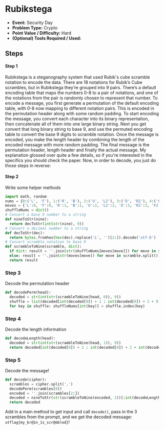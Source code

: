 # Rubikstega 
* **Event:** Security Day
* **Problem Type:** Crypto
* **Point Value / Difficulty:** Hard
* **(Optional) Tools Required / Used:**

## Steps​
#### Step 1

Rubikstega is a steganography system that used Rubik's cube scramble notation to encode the data. There are 18 notations for Rubik’s Cube scrambles, but in Rubikstega they’re grouped into 9 pairs. There’s a default encoding table that maps the numbers 0-8 to a pair of notations, and one of the notations from the pair is randomly chosen to represent that number. To encode a message, you first generate a permutation of the default encoding table, with 0-8 now mapping to different notation pairs. This is encoded in the permutation header along with some random padding. To start encoding the message, you convert each character into its binary representation, then concatenate all of them into one large binary string. Next you get convert that long binary string to base 9, and use the permuted encoding table to convert the base 9 digits to scramble notation. Once the message is encoded, you make the length header by combining the length of the encoded message with more random padding. The final message is the permutation header, length header and finally the actual message. My explanation glossed over quite a few details, so if you're interested in the specifics you should check the paper. Now, in order to decode, you just do those steps in reverse:

#### Step 2
Write some helper methods
```python
import math, random
nums = {0:('L', 'F'), 1:('R', 'B'), 2:('U', 'L2'), 3:('D', 'R2'), 4:('F2', 'U2'), 5:('B2', 'D2'), 6:('L\'', 'F\''), 7:('R\'', 'U\''), 8:('B\'', 'D\'')}
moves = {'L':0, 'F':0, 'R':1, 'B':1, 'U':2, 'L2':2, 'D':3, 'R2':3, 'F2':4, 'U2':4, 'B2':5, 'D2':5, 'L\'':6, 'F\'':6, 'R\'':7, 'U\'':7, 'B\'':8, 'D\'':8}
shuffleNums = dict()
# Convert a base 9 number to a string
def nineToStr(nine):
  return decToStr(int(str(nine), 9))
# Convert a decimal number to a string
def decToStr(dec):
  return bytes.fromhex(hex(dec).replace('L', '')[2:]).decode('utf-8')
# Convert scramble notation to base 9
def scrambleToNine(scramble, dict):
  if dict: result = ''.join(str(shuffleNums[moves[move]]) for move in scramble.split())
  else: result = ''.join(str(moves[move]) for move in scramble.split())
  return result
```

### Step 3
Decode the permutation header
```python
def decodePerm(head):
  decoded = str(int(str(scrambleToNine(head, 0)), 9))
  shuffle = list(decoded[int(decoded[0]) + 1 : int(decoded[0]) + 1 + 9])
  for key in shuffle: shuffleNums[int(key)] = shuffle.index(key)
```

### Step 4
Decode the length information
```python
def decodeLength(head):
  decoded = str(int(str(scrambleToNine(head, 1)), 9))
  return decoded[int(decoded[0]) + 2 : int(decoded[0]) + 2 + int(decoded[1])]
```

### Step 5
Decode the message!
```python
def decode(cipher):
  scrambles = cipher.split(',')
  decodePerm(scrambles[0])
  encoded = ''.join(scrambles[2:])
  decoded = nineToStr(str(scrambleToNine(encoded, 1))[:int(decodeLength(scrambles[1]))])
  return decoded
```
Add in a main method to get input and call `decode()`, pass in the 3 scrambles from the prompt, and we get the decoded message:
`utflag{my_br@1n_1s_scr@mbled}`!


